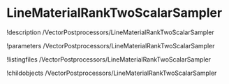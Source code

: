 <!-- MOOSE Documentation Stub: Remove this when content is added. -->

# LineMaterialRankTwoScalarSampler
!description /VectorPostprocessors/LineMaterialRankTwoScalarSampler

!parameters /VectorPostprocessors/LineMaterialRankTwoScalarSampler

!listingfiles /VectorPostprocessors/LineMaterialRankTwoScalarSampler

!childobjects /VectorPostprocessors/LineMaterialRankTwoScalarSampler
